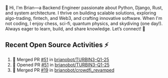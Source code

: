 👋 Hi, I'm Brian—a Backend Engineer passionate about Python, Django, Rust, and system architecture. I thrive on building scalable solutions, exploring algo-trading, fintech, and Web3, and crafting innovative software. When I'm not coding, I enjoy chess, sci-fi, quantum physics, and skydiving (one day!). Always eager to learn, build, and share knowledge. Let’s connect! 🚀

## Recent Open Source Activities ⚡️
<!--START_SECTION:activity-->
1. 🎉 Merged PR [#51](https://github.com/brianobot/TURBIN3-Q1-25/pull/51) in [brianobot/TURBIN3-Q1-25](https://github.com/brianobot/TURBIN3-Q1-25)
2. 💪 Opened PR [#51](https://github.com/brianobot/TURBIN3-Q1-25/pull/51) in [brianobot/TURBIN3-Q1-25](https://github.com/brianobot/TURBIN3-Q1-25)
3. 🎉 Merged PR [#19](https://github.com/brianobot/crowdfi_revamped/pull/19) in [brianobot/crowdfi_revamped](https://github.com/brianobot/crowdfi_revamped)
<!--END_SECTION:activity-->

<!--
brianobot/brianobot is a ✨ special ✨ repository because its `README.md` (this file) appears on your GitHub profile.
You can click the Preview link to take a look at your changes.
--->
